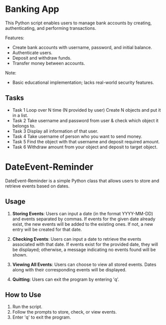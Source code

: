 # Banking App 

This Python script enables users to manage bank accounts by creating, authenticating, and performing transactions.

Features:

- Create bank accounts with username, password, and initial balance.
- Authenticate users.
- Deposit and withdraw funds.
- Transfer money between accounts.

Note:
- Basic educational implementation; lacks real-world security features.

## Tasks
- Task 1 Loop over N time (N provided by user) Create N objects and  put it in a list.
- Task 2 Take username and password from user & check which object it belongs to.
- Task 3 Display all information of that user.
- Task 4 Take username of person who you want to send money.
- Task 5 Find the object with that username and deposit required amount.
- Task 6 Withdraw amount from your object and deposit to target object.
# DateEvent-Reminder
DateEvent-Reminder is a simple Python class that allows users to store and retrieve events based on dates.

## Usage
1. **Storing Events**: Users can input a date (in the format YYYY-MM-DD) and events separated by commas. If events for the given date already exist, the new events will be added to the existing ones. If not, a new entry will be created for that date.

2. **Checking Events**: Users can input a date to retrieve the events associated with that date. If events exist for the provided date, they will be displayed; otherwise, a message indicating no events found will be shown.

3. **Viewing All Events**: Users can choose to view all stored events. Dates along with their corresponding events will be displayed.

4. **Quitting**: Users can exit the program by entering 'q'.

## How to Use
1. Run the script.
2. Follow the prompts to store, check, or view events.
3. Enter 'q' to exit the program.

